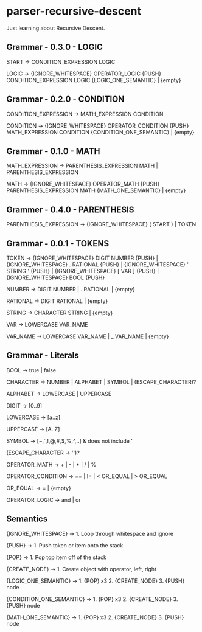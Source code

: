 # parser-recursive-descent
Just learning about Recursive Descent.


## Grammar - 0.3.0 - LOGIC

START -> CONDITION_EXPRESSION LOGIC

LOGIC -> {IGNORE_WHITESPACE} OPERATOR_LOGIC {PUSH} CONDITION_EXPRESSION LOGIC {LOGIC_ONE_SEMANTIC} | {empty}


## Grammar - 0.2.0 - CONDITION

CONDITION_EXPRESSION -> MATH_EXPRESSION CONDITION

CONDITION -> {IGNORE_WHITESPACE} OPERATOR_CONDITION {PUSH} MATH_EXPRESSION CONDITION {CONDITION_ONE_SEMANTIC} | {empty}


## Grammar - 0.1.0 - MATH

MATH_EXPRESSION -> PARENTHESIS_EXPRESSION MATH | PARENTHESIS_EXPRESSION

MATH -> {IGNORE_WHITESPACE} OPERATOR_MATH {PUSH} PARENTHESIS_EXPRESSION MATH {MATH_ONE_SEMANTIC} | {empty}


## Grammer - 0.4.0 - PARENTHESIS

PARENTHESIS_EXPRESSION -> {IGNORE_WHITESPACE} ( START ) | TOKEN


## Grammar - 0.0.1 - TOKENS

TOKEN -> {IGNORE_WHITESPACE} DIGIT NUMBER {PUSH} | {IGNORE_WHITESPACE} . RATIONAL {PUSH} | {IGNORE_WHITESPACE} ' STRING ' {PUSH} | {IGNORE_WHITESPACE} [ VAR ] {PUSH} | {IGNORE_WHITESPACE} BOOL {PUSH}

NUMBER -> DIGIT NUMBER | . RATIONAL | {empty}

RATIONAL -> DIGIT RATIONAL | {empty}

STRING -> CHARACTER STRING | {empty}

VAR -> LOWERCASE VAR_NAME

VAR_NAME -> LOWERCASE VAR_NAME | _ VAR_NAME | {empty}


## Grammar - Literals

BOOL -> true | false

CHARACTER -> NUMBER | ALPHABET | SYMBOL | (ESCAPE_CHARACTER)?

ALPHABET -> LOWERCASE | UPPERCASE

DIGIT -> [0..9]

LOWERCASE -> [a..z]

UPPERCASE -> [A..Z]

SYMBOL -> [~,`,!,@,#,$,%,^,..] & does not include '

(ESCAPE_CHARACTER -> '')?

OPERATOR_MATH -> + | - | * | / | %

OPERATOR_CONDITION -> == | != | < OR_EQUAL | > OR_EQUAL

OR_EQUAL -> = | {empty}

OPERATOR_LOGIC -> and | or


## Semantics

{IGNORE_WHITESPACE} -> 1. Loop through whitespace and ignore

{PUSH} -> 1. Push token or item onto the stack

{POP} -> 1. Pop top item off of the stack

{CREATE_NODE} -> 1. Create object with operator, left, right

{LOGIC_ONE_SEMANTIC} -> 1. {POP} x3
                        2. {CREATE_NODE}
                        3. {PUSH} node

{CONDITION_ONE_SEMANTIC} -> 1. {POP} x3
                            2. {CREATE_NODE}
                            3. {PUSH} node

{MATH_ONE_SEMANTIC} ->  1. {POP} x3
                        2. {CREATE_NODE}
                        3. {PUSH} node